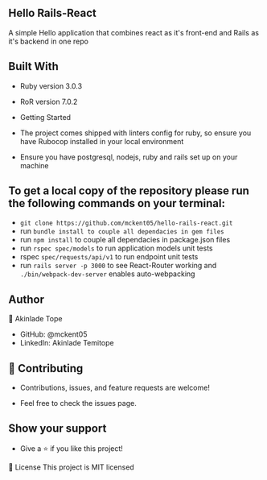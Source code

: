 ## Hello Rails-React

A simple Hello application that combines react as it's front-end and Rails as it's backend in one repo

## Built With
- Ruby version 3.0.3
- RoR version 7.0.2
- Getting Started
- The project comes shipped with linters config for ruby, so ensure you have Rubocop installed in your local environment

- Ensure you have postgresql, nodejs, ruby and rails set up on your machine
## To get a local copy of the repository please run the following commands on your terminal:
- `git clone https://github.com/mckent05/hello-rails-react.git`
- run `bundle install to couple all dependacies in gem files`
- run `npm install` to couple all dependacies in package.json files
- run `rspec spec/models` to run application models unit tests
- rspec `spec/requests/api/v1` to run endpoint unit tests
- run `rails server -p 3000` to see React-Router working and `./bin/webpack-dev-server` enables auto-webpacking

## Author
👤 Akinlade Tope

- GitHub: @mckent05
- LinkedIn: Akinlade Temitope
## 🤝 Contributing
- Contributions, issues, and feature requests are welcome!

- Feel free to check the issues page.

## Show your support
- Give a ⭐️ if you like this project!

📝 License
This project is MIT licensed
